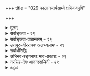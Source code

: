 +++
title = "029 कालानन्तर्यसाम्ये क्षणिकवपुषि"

+++
<details><summary>मूलम्</summary>

कालानन्तर्यसाम्ये क्षणिकवपुषि ते देशकालाद्युपाधौ सर्वे पूर्वे भवेयुस्तदुपरि भवतां कारणानि क्षणानाम् ।  
सन्तानैक्यव्यवस्था निजफलनियतिर्वासनानां च न स्यात् कार्पासे रक्ततादिक्रमविपरिणमत्संस्कृतद्रव्यतस्स्यात् ॥ २९ ॥
</details>

<details><summary>सर्वाङ्कषा - २९</summary>

क्षणिकवादेऽनुपपत्तिं प्रदर्शयति - कालेत्यादि ।  

> देश-कालाद्य्-उपाधौ  
ते क्षणिक-वपुषि सति,  
कालानन्तर्य-साम्ये सति  
सर्वे पूर्वे क्षणाः+++(→बौद्ध-परिभाषया क्षणिक-वस्तु-विशेषः)+++,  
तद्-उपरि भवतां क्षणानां कारणानि भवेयुः ।  
ततश् च, सन्तानैक्य-व्यवस्था,  
वासनानां निज-फल-नियतिश् च न स्यात् ।  
कार्पासे रक्तादि क्रम-विपरिणमत्-संस्कृत-द्रव्यतः स्यात् 

इत्य् अन्वयक्रमः ॥ 

[[1]]

बौद्धाः खलु चतुर्विधा इत्युक्तं (श्लो. 8 ) प्राक् ।  
तत्र वैभाषिकाः सौत्रान्तिकाश्च जगत्-सत्यता-वादिनः ।  
योगाचारास् तु विज्ञान-मात्र-सत्यता-वादिनः ।  माध्यमिकास् तु सर्व-मिथ्यात्व-वादिनः ।  
पूर्वे त्रयोऽपि स्वाभ्युपगतस्य वस्तुनः क्षणिकत्वं वदन्ति ।+++(4)+++  

विज्ञान-शब्द-वाच्यस्य धातुनोऽपि  
क्षणिकत्वं ते वदन्ति ।+++(5)+++  
एते 'अहम्' इति प्रतीति-विषयम् आत्मानं (जी.स. 2) नाङ्गीकुर्वन्ति ।  
अतस् ते 'नैरात्म्य-वादिनः' इति प्रसिद्धाः ।  
' अहम्' इति प्रतीतौ  
अखण्डः कश्चित् पदार्थो न विषयः,  
किन्तु सः सङ्घात-रूपः ।  
तत्र **विज्ञानाख्यः** स्वयं-प्रकाशः  
कश्चन धातु-विशेषोऽपि घटकः ।+++(4)+++  
संवृत्त्य्-आख्य-वस्तु-प्रभावात्  
स धातुः संघात-रूपताम् आपद्यते ।  
एतादृश-सङ्घात-रूपो ऽयम् अहम्-अर्थ एवात्मा ।  
अतश् चाहम्-अर्थः न वास्तविकः ।  
किन्तु प्रातीतिकः ।  
सोऽपि क्षणिकः ।+++(5)+++  


अत्रैवं दूषणम् उच्यते - वस्तु-स्थैर्य-वादिभिः नैय्यायिकादिभिः,  

> 'आत्मनः क्षणिकत्वे  
बाल्ये विलोकितस्य वस्तुनः  
वार्धक्ये स्मरणं न स्यात्,  
आत्मनः क्षणिकत्वेन  
द्रष्टुः आत्मनः वार्धक्ये नाशात्,  
अन्येन दर्शनम्  
अन्येन स्मरणं च  
कथं घटताम्' 

इति ।  
अस्योत्तरं तैर् एवम् अभिधीयते -  

> यद्यपि आत्मानः क्षणिकाः,  
अथापि,  
अनादिसिद्धा वासना, तत्-तत्-क्षण-परंपरा-रूपे आत्मन्य् अनुवर्तते;  
यथा कस्तूरिकायाः वस्त्राणाम् अधस्तात् स्थापने,  
कस्तूरिकायाः गन्धः उपर्य् उपरि वस्त्रेषु संक्रमते,  
तथा अनुभवजन्या वासना ऽपि  
क्षणिकात्म-परंपरायां संक्रममाणा  
कालान्तरे स्मृतिं जनयतीति ।  
अस्य ‘वासनासंक्रमः' इति संज्ञा । 

नैयायिक-संमत-भावनाख्य-संस्कारवत्  
तैर् इयं वासनेत्य् उच्यते ।  
वस्तुनः नाशेऽपि,  
तत्रोत्पन्ना वासना तु अनुवर्तत इत्यत्र दृष्टान्तं प्रदर्शयन्ति - 

> ' यस्मिन्नेव हि सन्ताने  
आहिता कर्मवासना ।  
फलं तत्रैव बध्नाति  
कार्पासे रक्तता यथा ॥' 

इति ।  
**सन्ताने** = क्षणिकविज्ञानपरंपरायाम् ॥ 

[[1]]

1.  

[[65]]

श्वेत-कार्पास-बीजे संस्कार-विशेषात् आधीय-मानः रक्तवर्णः,  
तद्-बीज-जन्ये कार्पासे अनुवर्तते  
इति प्रत्यक्ष-सिद्धम् ।  
तद्वद् एव,  
पुण्य-पापादि-कर्म-वासना वा,  
स्मृति-हेतु-वासना वा   
उत्तरत्राप्य् अनुवर्तते इति,  
पुण्य-पाप-फलानाम्, स्मरणस्य वा व्यवस्था भवतीति  
न काप्य् अनुपपत्तिर् इति वदन्ति ।  
तद् एतद् अत्र दूषयति । 

> वस्तूनां क्षणिकत्वेऽपि  
क्षणिक-वस्तु-परंपरायाः सत्त्वात्,  
वासनानुवृत्त्या स्मरणादि-व्यवस्था संगच्छत 

इति न युज्यते -  
परंपरायाः परस्परं भेदस्य दुर्-निरूपत्वात् ।  
क्षणिकवादे,  
प्रतिक्षणं वस्तुनः नाशेऽपि  
तेन क्षणेन तत्-तुल्य-वस्त्व्-अन्तर-जननात्,  
पूर्व-क्षण-वर्ति-वस्तुनः  
उत्तर-क्षण-वर्ति वस्तु प्रति कारणत्वस्य च सत्त्वात्, कार्य-कारण-परंपरायाः सत्त्वेन  
क्षणिक परंपराः परस्परं भिद्यन्त एव । अत एव वासना ऽपि  
तत्-तत्-परंपरायाम् अनुवर्तत  
इति व्यवस्थोपपत्तिर्  
इति न साधीयः ।  

कारणत्वं हि नियमेनाव्यवहित-पूर्व-क्षण-वृत्तित्वम् ।  
तत्रोत्तर-क्षणान् प्रति  
सर्वेषाम् अपि पूर्व-क्षणानां  
पूर्व-वर्तित्वं समानम् ।  
एवं च अस्यैव क्षणस्य  
एतत्-क्षणं प्रति पूर्व-वृत्तित्वम्,  
नान्यस्य इत्य्-अत्र  
नियामकाभावात्  
सर्वेऽपि पूर्वक्षणाः  
सर्वान् अप्य् उत्तरक्षणान् प्रति कारणानि स्युः,  
पूर्व-वृत्तित्वाविशेषात् ।  
न चैतद्-देशैतत्-काल-वर्तिनाम्  
एतद्-देशैतत्-काल-वर्तिनः क्षणा  
एव कारणानि भवन्ति, नान्यानि ।  

> भवन्-मते ऽपीदम् अनिवार्यम्।  
एक-कालावच्छेदेन,  
भिन्न-देशेषु जायमानानां पटानां  
कारण-भूतास् तन्तवः  
अविशेषेण सर्व-पटान् प्रत्यपि कारणानि भवेयुर्  

इत्य् आक्षेपे,  
देश-भेदेन कार्य-भेदस्य सत्त्वात्  
कारण-भेदः उपपादनीयः ।  
तद् अत्रापि समानम् इति वाच्यम्,  
क्षणिक-वादे ऽतिरिक्तस्य स्थिरस्य कालस्य, देशस्य वानङ्गीकारात्, व्यवस्थाया दुर्वचत्वात् ।  
तद् इदम् उक्तम्- '**ते देशकालाद्युपाधौ क्षणिकवपुषि**' इति । 

एवञ्च स्मरणादि-व्यवस्था तन्-मते दुरुपपादा ॥ 

> ननु दर्शनानुरोधेन खलु सर्वं वक्तव्यम् ।  
दृश्यते च कार्पास-बीजादौ आहितस्य संस्कारस्यानुवृत्तिः  
तद्-बीज-परंपरायाम् एव,  
न त्व् अन्यत्रेति व्यवस्था ।  
तद्वदेव सर्वेषामपि क्षणानां सूक्ष्मातिशयविशेषस्य परस्परविलक्षणस्याङ्गीकारात् अनुवृत्तिव्यवस्था सुवचैव

+इति चेत्, तत्राह - कार्पासेत्यादि । वस्तुस्थैर्यस्य, स्थिरस्य देशकालाद्युपाधेश्च सिद्धान्तेऽङ्गीकारात् व्यवस्था सुवचा, वस्तुभेदस्य उपपादनात् । कार्पासबीजानामपि परस्परभेदस्य परिणामभेदस्य च उपपादयितुं शक्यत्वात् न दोषः । क्षणिकवादे तु एतन्न संभवतीत्यनुपदमेवोपपादितम् ॥ 

किञ्च, वासनासंक्रमोऽपि तन्मते दुरुपपादः । वासनाया अपि क्षणिकत्वेन, आश्रयेण साकं नाशात्, कथमुत्तरत्र संक्रमः? तत्तुल्यवासनान्तरोत्पत्तिरेव संक्रम इति चेत्; क्षणिकविज्ञानसन्तत्या प्रत्यभिज्ञाया अनिर्वाहे, तन्निर्वाहकतया कल्पिताया वासनाया अपि क्षणिकत्वेन ' भक्षितेऽपि लशुने न शान्तो व्याधिः' इति न्यायावतारप्रसङ्गः । अतश्च स्मरणादिव्यवस्था तन्मते दुर्वचैवेति क्षणिकवादो न साधीयः ॥ २९ ॥
</details>


<details><summary>सर्वाङ्कषा-पाठान्तरम् - २९</summary>

क्षणिकवादेऽनुपपत्तिं प्रदर्शयति - कालेत्यादि । देशकालाद्युपाधौ ते क्षणिकवपुषि सति, कालानन्तर्यसाम्ये सति सर्वे पूर्वे क्षणाः, तदुपरि भवतां क्षणानां कारणानि भवेयुः । ततश्च, सन्तानैक्यव्यवस्था, वासनानां निजफलनियतिश्च न स्यात्‌ । कार्पासे रक्तादि क्रमविपरिणम- त्संस्कृतद्रव्यतः स्यात्‌ इत्यन्वयक्रमः ॥   
बौद्धाः खलु चतुर्विधा इत्युक्तं (श्लो.८) प्राक्‌ । तत्र वैभाषिकाः सौत्रान्तिकाश्च जगत्सत्यतावादिनः । योगाचारस्तु विज्ञानमात्रसत्यतावादिनः । माध्यमिकास्तु सर्वमिथ्यात्वदिनः । पूर्वे त्रयोऽपि स्वाभ्युपगतस्य वस्तुनः क्षणिकत्वं वदन्ति । विज्ञानशब्दवाच्यस्य धातुनोऽपि क्षणिकत्वं ते वदन्ति । एते 'अहम्‌' इति प्रतीतिविषयमात्मानं (जी.स.२) नाङ्गीकुर्वन्ति । अतस्ते 'नैरात्म्यवादिनः' इति प्रसिद्धाः । 'अहम्‌' इति प्रतीतौ अखण्डः कश्चित्पदार्थो न विषयः, किन्तु सः सङ्घातरूपः । तत्र विज्ञानाख्यः स्वयंप्रकाशः कश्चन धातुविशेषोऽपि घटकः । संवृत्त्याख्यवस्तुप्रभावात्‌ स धातुः संघातरूपतामापद्यते । एतादृशसङ्घातरूपोऽ- यमहमर्थ एवात्मा । अतश्चाहमर्थः न वास्तविकः । किन्तु प्रातीतिकः । सोऽपि क्षणिकः । अत्रैवं दूषणमुच्यते- वस्तुस्थैर्यवादिभिः नैय्यायिकादिभिः, 'आत्मनः क्षणिकत्वे बाल्ये विलोकितस्य वस्तुनः वार्धक्ये स्मरणं न स्यात्‌, 'आत्मनः क्षणिकत्वेन द्रष्टुः आत्मनः वार्धक्ये नाशात्‌, अन्येन दर्शनम्‌ अन्येन स्मरणं च कथं घटताम्‌ ' इति । अस्योत्तरं तैरेवमभिधीयते- यद्यपि आत्मानः क्षणिकाः । अथापि, अनादिसिद्धा वासना, तत्तत्क्षणपरंपरारूपे आत्मन्यनुवर्तते; यथा कस्तूरिकायाः वस्त्राणामधस्तात्‌ स्थापने, कस्तूरिकायाः गन्धः उपर्युपरि वस्त्रेषु संक्रमते, तथा अनुभवजन्या वासनापि क्षणिकात्मपरंपरायां संक्रममाणा कालान्तरे स्मृतिं जनयतीति । अस्य 'वासनासंक्रमः' इति संज्ञा । नैयायिकसंमतभावनाख्यसंस्कारवत्तैरियं वासनेत्युच्यते । वस्तुनः नाशेऽपि, तत्रोत्पतन्ना वासना तु अनुवर्तत इत्यत्र दष्टा प्रदर्शयन्ति - 'यसिमत्रेव हि सन्ताने आहिता कर्मवासना । फलं तत्रैव बध्नाति कार्पासे रक्तता यथा ॥' इति । सन्ताने = क्षणिकविज्ञानपरंपरायाम्‌ ॥   
श्वेतकार्पासबीजे संस्कारविशेषात्‌ आधीयमानः रक्तवर्णः, तद्बीजजन्ये कार्पासे अनुवर्तते इति प्रत्यक्षसिद्धम्‌ । तद्वदेव, पुण्यपापादिकर्मवासना वा, स्मृतिहेतुवासना वा उत्तरत्राप्यनुवर्तते इति, पुण्यपाप- फलानाम्‌, स्मरणस्य वा व्यवस्था भवतीति न काप्यनुपपत्तिरिति वदन्ति । तदेतदत्र दूषयति ॥   
वस्तूनां क्षणिकत्वेऽपि क्षणिकवस्तुपरंपरायाः सत्त्वात्‌, वासनानुवृत्त्या स्मरणादिव्यवस्था संगच्छत इति न युज्यते । परंपरायाः परस्परं भेदस्य दुर्निरूपत्वात्‌ । क्षणिकवादे, प्रतिक्षणं वस्तुनः नाशेऽपि तेन क्षणेन तत्तुल्यवस्त्वन्तरजननात्‌, पूर्वक्षणवर्तिवस्तुनः उत्तरक्षणवर्ति वस्तु प्रति कारणत्वस्य च सत्त्वात्‌, कार्यकारणपरंपरायाः सत्त्वेन क्षणिकपरंपराः परस्परं भिद्यन्त एव । अत एव वासनापि तत्तत्परंपरायामनुवर्तत इति व्यवस्थोपपत्तिरिति न साधीयः । कारणत्वं हि नियमेनाव्यवहितपूर्वक्षणवृत्तित्वम्‌ । तत्रोत्तरक्षणान्‌ प्रति सर्वेषामपि पूर्वक्षणानां पूर्ववर्तित्वं समानम्‌ । एवं च अस्यैव क्षणस्य एतत्क्षणं प्रति पूर्ववृत्तित्वम्‌, नान्यस्य इत्यत्र नियामकाभावात्‌ सर्वेऽपि पूर्वक्षणाः सर्वानप्युत्तरक्षणान्‌ प्रति कारणानि स्युः, पूर्ववृक्तित्वाविशेषात्‌ । न चैतद्देशैतत्कालवर्तिनाम् एतद्देशैतत्कालवर्तिनः क्षणा एव कारणानि भवन्ति, नान्यानि । भवन्मतेऽपीदमनिवार्यम्‌ । एककालावच्छेदेन, भिन्नदेशेषु जायमानानां पटानां कारणभूतास्तन्तवः अविशेषेण सर्वपटान्‌ प्रत्यपि कारणानि भवेयुरित्याक्षेपे, देशभेदेन कार्यभेदस्य सत्त्वात्‌ कारणभेदः उपपादनीयः । तदत्रापि समानमिति वाच्यम्‌, क्षणिकवादेऽतिरिक्तस्य स्थिरस्य कालस्य, देशस्य वानङ्गीकारात्‌, व्यवस्थाया दुर्वचत्वात्‌ । तदिदमुक्तम्‌- 'ते देशकालाद्युपाधौ क्षणिकवपुषि' इति । एवञ्च स्मरणादिव्यवस्था तन्मते दुरुपपादा ॥   
ननु दर्शनानुरोधेन खलु सर्वं वक्तव्यम्‌ । दृश्यते च कार्पासबीजादौ आहितस्य संस्कारस्यानुवृत्तिः तद्बीजपरंपरायामेव, न त्वन्यत्रेति व्यवस्था । तद्वदेव सर्वेषामपि क्षणानां सुक्ष्मातिशयविशेषस्य परस्पर- विलक्षणस्याङ्गीकारात्‌ अनुवृत्तिव्यवस्था सुवचैवेति चेत्‌, तत्राह – कार्पासेत्यादि । वस्तुस्थैर्यस्य, स्थिरस्य देशकालाद्युपाधेश्च सिद्धान्तेऽङ्गीकारात्‌ व्यवस्था सुवचा, वस्तुभेदस्य उपपादनात्‌ । कार्पासबीजानामपि परस्परभेदस्य परिणामभेदस्य च उपपादयितुं शक्यत्वात्‌ न दोषः । क्षणिकवादे तु एतन्न संभवतीत्यनुपद-मेवोपपादितम्‌॥   
किञ्च, वासनासंक्रमोऽपि तन्मते दुरुपपादः । वासनाया अपि क्षणिकत्वेन, आश्रयेण साकं नाशात्‌, कथमुत्तरत्र संक्रमः? तत्तुल्यवासनान्तरोत्पत्तिरेव संक्रम इति चेत्‌; क्षणिकविज्ञानसन्तत्या प्रत्यभिज्ञाया अनिर्वाहे, तन्निर्वाहकतया कल्पिताया वासनाया अपि क्षणिकत्वेन 'भक्षितेऽपि लशुने न शान्तो व्याधिः' इति न्यायावतारप्रसङ्गः । अतश्च स्मरणादिव्यवस्था तन्मते दुर्वचैवेति क्षणिकवादो न साधीयः ॥ २९ ॥
</details>


<details><summary>उत्तमूरु-वीरराघवः अलभ्यलाभः - २९</summary>

''उत्तरोत्पादे च पूर्वनिरोधात्' इति सूत्रे श्रीभाष्ये विस्तृतेऽर्थे किञ्चिदंशप्रपञ्चनं क्रियते कालेति । उत्तरक्षणस्य पूर्वक्षणः कारणमिति बौद्धमतं न सिद्ध्यति । कार्योत्पत्तिकाले कारणस्य  
नष्टात् । अथ पूर्ववर्तित्वमेव हि कारणत्वम्, तत् पश्चान्नाशेऽपि भवेदिति चेत् - एको घटक्षणः  
स्वोत्तरकालस्थगोमहिषाश्वकुड्यपाषाणादिसर्वक्षणकारणं स्यात् । देशः कालो दिक् जातिर्वा उपाधिः, तदुपाधिककार्ये तदुपाधिकपूर्वक्षणः कारणमिति चेत् - देशादौ क्षणिकवपुषिक्षणिकभूते, कार्यकारणयोरेकदेशस्थत्वैकजात्याश्रयत्वादेर्दुर्वचत्वात्, केवलोत्तरत्वमात्रं वक्तव्यमिति सर्वस्यैकः कारणं स्यात् । ननु तद्देशसन्तानस्थकार्यं प्रति तद्देशस्थः क्षणः कारणमिति चेत् - तत्राह सन्तानेति । संतानैक्यव्यवस्था न स्यादिति पृथक्, वासनाना निजफलनियतिश्च न स्यादिति विषयान्तरम् । एते एव देशक्षणा एतत्संतान इति नियम एव कथमित्यर्थः । तत्कार्यत्वात् तत्सन्तानतेति न भवति, कार्यत्वस्यैव सर्वत्रापादितत्वात् । एव सन्तानैक्यनिरासादेव तदुक्तः फलनियमोऽपि न स्यात् । कर्तुरनुभवितुर्देहस्य तदन्यस्याऽऽत्मनो वा क्षणिकत्वात् कथ कर्मफलनियतिः अनुभवजन्यस्मरणनियतिश्चैकत्रेति प्रश्ने तैः समाहितम्, यस्मिन् संताने कर्मवासना अनुभववासना चानुवर्तते, तत्र फलं स्मरणञ्च, नान्यत्रेति । तन्न, अयमेवैतत्संतान इत्यत्र नियामकाभावात् । देशैक्यादेरभावात् । संताने कार्योत्पत्तिरभ्युपेयेत्यत्र तदुक्तमुदाहरणं तु न  
साधकम्; कार्पासकुसुमरक्तरूपोत्पत्तिः कार्पासबीजानां रञ्जकद्रव्यरञ्जिततया तादृशावयवानां  
क्रमेण पुष्पाकारेऽनुवृत्त्या भवितुमर्हति । यद्वा, ''एतेन लाक्षारसावसेको व्याख्यातः” इति न्यायकुसुमाञ्जलिवाक्ये कार्पासरसरूपरञ्जकद्रव्यसंस्कृतदाडिमबीजावभवानुवृत्तिवशात् दाडिमे रक्तपुष्पोत्पत्तिरिति व्याख्यानात् ''कार्पासे रक्तता यथा'' इत्यस्य कार्पासरक्तता यथा दाडिमबीजरञ्जनेन दाडिमकुसुमरागहेतुरित्यर्थो भाव्यः ॥ तत्र सर्वत्र कार्यकारणभावस्य व्यवस्थितत्वात् अवयवानां स्थिरतयाऽनुवृत्तिसंभवाच्चोपपत्ति । अत्र तु कार्यकारणभावव्यवस्थाविरहात् वासनानामप्यस्थिरत्वेन क्षणिकत्वेनानुवृत्तेर्दुवचत्वाच्च वैषम्यमिति श्लोकार्थः ।  
अतीन्द्रियस्य तु तस्येति । तत्र तत्र तदिष्टस्य कुर्वद्रुपत्वरूपधर्मस्येत्यर्थः । वह्निधूमत्वेति । वह्नित्वावच्छिन्नं धूमत्वावच्छिन्नं प्रति कारणमिति सामान्यकार्यकारणभावो हि न तदिप्टः क्वचित् वह्नौ सत्यपि धूमाभावात् । कारणक्षण इत्यस्य आरभत इत्यत्रान्वयः । यद्देशादिक्षणवर्ती तत्कार्यदेशेत्यन्वयः । तदेतत्सन्ततिव्यवस्थापकाभावादिति । त्वन्मते तद्घटसंततिरियम्, तदधिकरणैतद्देशसंततिरियम्, एतत्कर्माधारसंततिरियम्, एतदनुभवाधारसंततिरियम्, एतत्कार्पासबीजसंततिरियमिति दृष्टान्तदार्ष्टान्तिकादिसर्वसंततिव्यवस्थापकाभावादित्यर्थः ॥ २९ ॥
</details>

<details><summary>सर्वार्थसिद्धिः</summary>

प्रतिकृलतर्कप्रतिहतिमप्याह- कालानन्तर्येति ॥ आदिशब्देन दिक्संग्रहः । अयमर्थः- सर्वं क्षणिकमिति वदतस्ते कस्यचित्किञ्चित्प्रति कार्यत्वं किमनन्तरकालभावित्वमात्रान् ? उत तद्विशेषात् ? आद्ये त्रैलोक्योदरवर्तिनः पूर्वक्षणा-  
स्सर्वे तदनन्तरभाविनां सर्वेषां क्षणानां कारणानि स्युः । द्वितीयेऽप्यसौ विशेषः किं देशाद्युपाधिनिरपेक्षः ? तत्सापेक्षो  
वा ? नाद्यः, अतीन्द्रियस्य तु तस्यादर्शनात्, दृश्यस्य तु वह्निधूमत्वादेरतिप्रसङ्गित्वात् । न द्वितीयः, यस्मिन्देशादौ  
यद्वर्तते तस्मिन् जायमानस्य तत्कारागमिति नियमो न संभवति । कार्यक्षणस्य कारणदेशादिवर्तित्वे कारणदेशादेः क्षण-  
द्वयापत्तेः ; तथा चानन्तरक्षणयोगेऽपि को बोधः ? अतः स्थिरदेशादिकमनभ्युपगच्छतस्तत्प्रयुक्तनियमायोगात् अति-  
प्रसङ्गस्तदवस्थ एव । ननु यद्देशादिक्षागवर्ती कारणक्षागः तत्कार्यदेशादिक्षणे स्वकार्यमारभत इति नियम इति चेन्न ;  
देशादिक्षणद्वयेऽपि कार्यकारणव्यवस्थाया दुः[स्थ]साधत्वात् । तदेतदभिप्रेत्याह- सन्तानैक्यव्यवस्था न स्यादिति ।  
यदप्याहुः- 

> "यस्मिन्नेव हि सन्तान  
आहिता कर्मवासना ।  
फलं तत्रैव बध्नाति  
कार्पासे रक्तता यथा" ॥ 

इति ।  
कर्मवासनेत्यनुभववासनाया उपलक्षणम् । तदपि दूषयति- निजफलनियतिर्वासनानां च न स्यादिति । सन्तानैक्ये  
सिद्धे हि यस्मिन् तस्मिन्निति निर्देशः स्यादिति भावः । दृष्टान्तस्तर्हि कथमित्यत्राह- कार्पास इति । 

रञ्जक-द्रव्य-विशेष-संस्कृत-बीजावयवानुवृत्त्या  
कार्य-स्रोतो-विशेष-नियमे यथा दर्शनं  
तत्र तादृश-फल-सिद्धिर् युक्ता ।  
त्वन्मते तु तदेतत् संततिव्यवस्थापकाभावात्,  
तत्रैव फलं बध्नातीति दुश्शको नियम इति भावः ॥ २९ ॥
</details>


<details><summary>अभिनव-रङ्गनाथः भाव-प्रकाशः - २९</summary>

क्षणिकत्वसाधने सत्त्वहेतोरेकस्य ज्ञानश्रियाऽभिधानेऽपि तदविशेषेणान्यस्यापि हेतोस्तन्मते क्षणिकत्वसाधकत्वं संभवतीति स्वस्य बौद्धमतप्रावीण्यं दर्शयन्नवतारयति \*क्षणभङ्गसाधनान्तरमित्यादिना \*मेयत्वादिति - मेयत्वमविसंवादिज्ञानविषयत्वं । लाघवादाह \*भासमानत्वादिति - विषयत्वादित्यर्थः । ज्ञानविषयत्वं ज्ञानजनकत्वमिति वैभाषिकसिद्धान्तेन अक्षणिकत्वे जनकताऽनुपपत्त्या सत्त्वहेतुवदस्यपि क्षणिकत्वसाधकता संभवतीति भावः ।  
\*स्वरूपेणेति - उदयानन्तरस्थायिस्वरूपेणेत्यर्थः । \*कुत्रापि न भवेदिति - अयं च दोषः ;  
उदयानन्तरस्थायि स्वरूपं यच्च वस्तुनः ।  
तदुच्यते क्षणस्सोऽस्ति यस्य तत् क्षणिकं मतम् ॥ ३८८ ॥  
इति शान्तरक्षितपरिष्करणेऽपि बोध्यः । क्षणिकत्वानुमितेः शुद्धस्वरूपावगाहित्वे साध्यस्य पक्षादविशिष्टतया साधनप्रयासवैफल्यं । उदयानन्तरस्थायित्वविशेषिततदवगाहित्वे अतद्रूपपरावृत्तस्वरूपावगाहिविकल्पस्येव असदर्थावगाहित्वेन भ्रान्तत्वमिति स्फुटम् । तत्र पञ्चिकायां उत्पादानन्तरविनाशिस्वभावो वस्तुनः क्षण उच्यते; स यत्रास्ति स क्षणिक इति कमलशीलोक्तिरापातरमणीया । तथाहि - उत्पादकाले विनाशस्य विनाशकाले उत्पादस्याननुभवेन करणाकरणे इव परस्परविरुद्धावुत्पादविनाशौ कथमेकत्र समाविशतः? कालभेदेन विरोधपरिहारस्य क्षणिकवाद्यसंमतत्वात् । किंच विनाशस्वभावः धर्मिणमभिसंबध्नाति न वा? आद्ये धर्मिण उदयानन्तरस्थायित्वं कथं? द्वितीये तमनभिसंबध्नन् तत्स्वभावः कथं भवेत्? अपि च -  
ननु नैव विनाशोऽयं सत्ताकालेऽस्ति वस्तुनः ।  
न पूर्वं न चिरात् पश्चात् वस्तुनोऽनन्तरं त्वसौ ॥ ३६७ ॥  
एवं च हेतुमानेव युक्तो नियतकालतः ।  
इत्यविद्धकर्णोक्तदूषणपरिहाराय शान्तरक्षितेन द्विविधस्यापि विनाशस्य वस्त्वनन्तरभावित्वनिरासेन तत्र त्वयाऽपि तथैवाङ्गीकारेण अत्र तद्विरोधेन विनाशस्वभावस्य वस्तुभूतोत्पादानन्तरभावित्वाभिधाने अविद्धकर्णोक्तं दूषणं भवतैव स्थापितं स्यात् इति । मूढानां संतानावगाहिनी कालतारतम्यधीरुपपद्यते इति शङ्कायामाह - \*सर्वस्येत्यादि ॥  
कर्तृत्वादिव्यवस्था तु सन्तानैक्यव्यवस्थया ।  
कल्पनारोपितैवेष्टा नाङ्गं सा तत्वसंस्थितेः ॥ ५०४ ॥  
इति शान्तरक्षितः । 'प्रचुरतराज्ञानतिमिरसङ्धातोपहतज्ञानालोको लोकः आत्मनि तत्त्वान्यत्वासत्त्वादिविचारमवधूय विशिष्टहेतुफलभावनियतरूपाणां संस्काराणां प्रबन्धमेकत्वेनाध्यवसाय स एवाहं करोमीति व्यवहरति मुक्तये च प्रवर्तते । तदभिमानानुरोधेन च भगवन्तस्तथागताः समुच्छेददृष्टिप्रपाततो विनेयजनरिरक्षिषया सन्तानैकतां दर्शयन्तः कर्तृत्वादि व्यवस्थापयन्ति । तथाविधाया एव व्यवस्थातो वस्तुसिद्धिरिति चेदाह - नाङ्गं सेत्यादि । न हि तत्वपरीक्षापराङ्मुखमतीनां संवृतिपतितानां बालजनानामभिनिवेशवशेन शक्यं तत्वं व्यवस्थापयितुम्! तदभिनिवेशस्य नैरात्म्यक्षणभङ्गविहितप्रमाणबाधितत्वात्, इति कमलशीलः । तत्र विनेयजनाशयानुसारेण अतत्वोपदेशः वञ्चनामात्रमिति भावेन तद्दूषयति \*न च त्वमपीति । अपिर्विरोधे । भवन्मतरीत्या अज्ञत्वे निरन्वयविनाशस्य ज्ञानित्वे सन्तानसमृद्ध्यर्थत्वस्य च बोधो न सम्भवति -  
'अहनिसत्वदृष्टीनां क्षणभेदविकल्पना ।  
सन्तानैक्याभिमानेन न कथञ्चित्प्रवर्तते ॥ ५४१ ॥  
अभिसंबुद्धतत्वास्तु प्रतिक्षणविनाशिनाम् ।  
हेतूनां नियमं बुद्ध्वा प्रारभन्ते शुभाः क्रियाः ॥ ५४२ ॥  
ये तावत् अप्रहीणसहजेतरसत्कार्यदर्शनादयस्तेषामयं क्षणभेदविकल्पो नास्त्येव । तथाहि - ते सन्ततिमेकत्वेनाध्यवसाय सुखिता वयं भविष्याम इत्याहितपरितोषाः कर्मसु प्रवर्तन्ते । येऽपि पृथग्जनकल्याणा एवं युक्त्यागमाभ्यां यथावत् क्षणिकात्मतयोरवबोधादभिसम्बुद्धतत्वास्तेऽप्येवं प्रतीत्यसमुत्पादधर्मतां प्रतिपद्यन्ते । करुणादिपूर्वकेभ्यो दानादिभ्यः स्वपरहितोदयशालिनः संस्काराः क्षणिका एवापरापरे परम्परया समुत्पद्यन्ते । न तु हिंसादिभ्य इत्यतस्ते हेतुफलप्रतिनियममवधार्य शुभादिक्रियासु प्रवर्तन्ते । यथोक्तं -  
यावच्चात्मनि न प्रेम्णो हानिस्स (सपदि नश्यति)परि तस्यति ।  
तावद्दुःखितमारोप्य न च स्वस्थोऽवतिष्ठते ।  
मिथ्याध्यारोपहानार्थं यत्नोऽसत्यपि भोक्तरि ॥  
इति' इति तत्वसंग्रहपञ्चिकोक्तिरपि अत्रैव पूर्वं 'सर्वे पूर्वे भवेयुस्तदुपरिभवतां कारणानि क्षणानां' इत्यादिविवरणे दूषितप्रायेति भावः ॥  
\*निरर्थकमिति - एतच्च जीवसरे विवेचयिष्यते ।  
\*भवत्सिद्धान्त इति - जिज्ञासाधिकरणभाष्ये 'यच्चान्यथात्वमिति' - यद्वस्तु प्रतिक्षणमन्यथात्वं याति तदुत्तरोत्तरावस्थाप्राप्त्या पूर्वपूर्वावस्थां जहातीत्याद्युक्तेरिति भावः । न हि वस्तुस्वभावानुविधायिन्यो वाचः । किं तर्हि? वक्तुरिच्छामनुविदधति । अत उत्पादानन्तरस्थायिस्वरूपं क्षणशब्दार्थ इत्यादिः बौद्धानां परिभाषा अप्रामाणिकी । अनुभवविरोधेन सर्वजनासंमतत्वात् । अत एव 'तास्तु त्रिंशत् क्षणः' इत्यादिकोशेषु क्षणशब्दस्य कालविशेषवाचित्वाभिधानं संगच्छते । अतः क्षणिकशब्दो न बौद्धमतैकतान इत्यभिप्रेत्याह - \*आशुतरविनाशित्वमात्रेणेति । एतेन विरोधवरूथिन्यां उमामहेश्वरेण उदाहृतभाष्यस्य क्षणिकत्वनिरसनपरभाष्यस्य च परस्परविरोधो दुष्परिहर इति कथनमज्ञानविलसितमिति सूचितं । साङ्ख्यमते प्रसवधर्मि इति (११) कारिकाविवरणसाङ्ख्यतत्वविभाकरे वंशीधरेण 'न चैवं धर्मिणः क्षणिकत्वापत्तिः; अभिव्यक्तितिरोभावावस्थाविशेषस्यैव क्षणिकत्वाङ्गीकारात्' इत्युक्तं समाधानं तु पूर्वं (५) 'प्रतिक्षणं परिणामिनो हि सर्व एव भावाः ऋते चितिशक्तेः' इति तत्वकौमुदीविवरणे 'प्रतिक्षणमिति - धर्मधर्म्यभेदे धर्माणां कालभेदेन व्यावृत्तिदर्शनाद्धर्मिणोऽपि प्रतिक्षणं भेद आवश्यक इति भावः' इति स्ववचनेनैव निरस्तमिति बोध्यम् ॥ २९ ॥

क्षणभङ्गपक्षे कुमारिलोक्तदूषणान्युद्धर्तुकामेन शान्तरक्षितेन तत्वसंग्रहे इत्थमुक्तम् -  
यथा हि नियता शक्तिः बीजादेरङ्कुरादिषु ।  
अन्वय्यात्मवियोगेऽपि तथैवाध्यात्मिके स्थितिः ॥ ५०२  
पारम्पर्येण साक्षाद्वा क्वचित्किञ्चिद्धि शक्तिमत् ।  
ततः कर्मफलादीनां संबन्ध उपपद्यते ॥ ५०३  
नियमादात्महेतूत्थात् प्रथमक्षणभाविनः ।  
यद्यतोऽनन्तरं जात द्वितीयक्षणसन्निधिः ॥ ५१८  
तत्तज्जनयतीत्याहुरव्यापारेऽपि वस्तुनि ।  
विवक्षामात्रसंभूतसंकेतानुविधायिनः ॥ ५१९  
अन्यानन्तरभावेऽपि किञ्चिदेव च कारणम् ।  
तथैव नियमादिष्टं तुल्यं चैतत् स्थिरेष्वपि ॥ ५३१  

इति । 

तद्दूषयन् मूलाथमाह - \*अयमर्थ इत्यादिना ।  
\*अतीन्द्रियस्य त्विति - एतेन शक्त्यभिधानमप्यकिञ्चित्करमिति व्यञ्जितम् । \*सन्ततिव्यवस्थापकाभावादिति । क्षणिकत्वपक्षे कार्यक्षणपूर्वक्षणानां सर्वेषामन्वयव्यतिरेकयोरविशेषेण सिद्धान्तिवदुपादानोपादेययोरभेदानङ्गीकारेण स्वोपादानबलव्यवस्थानिर्णयासंभवेन -  
स्वोपादानबलोद्भूताः कलापोत्पादकाः पृथक् ।  
इति शान्तरक्षितोक्तिरनुचिता । एतेन -  
सहकारिकृतश्चैवं यदा नातिशयः क्वचित् ।  
सर्वदा निर्विशेषैव तदा सन्ततिरिष्यते ॥ ४३२  
इति भदन्तयोगसेनोक्तदूषणमपरिहार्यम् । सन्ततिदूषणविस्तरस्तु श्लोकवार्तिकादौ बोध्य इति भावः ॥ २९ ॥
</details>


<details><summary>नरसिंह-देवः आनन्ददायिनी - २९</summary>

पूर्वशेषत्वान्न पृथक्संगतिरित्यभिप्रायेणाह - प्रतिकूलेति । ननु क्षणिकत्वपक्षेऽपि वीचीतरङ्गन्यायेन शब्दसंतानानामिव व्यवस्थापककार्यकारणभावस्स्यात् इत्यत आह - अयमर्थ इति । देशाद्युपाधिनिरपेक्षः - तदघटितः कारणकार्यधर्म इत्यर्थः । तत्सापेक्षः - एकदेश एव पूर्वापरकालवर्तित्व(त्वादि)रूपः । तस्येति - विशेषस्य कार्यकारणयोरदर्शनादित्यर्थः । अतिप्रसङ्गित्वादिति - तेन रूपेण पूर्वक्षणापेक्षया पूर्वापरभावित्वादित्यर्थः । तदिति - तद्देशे तत्पूर्ववर्तीत्यर्थः । क्षणद्वयापत्तेः - कार्यकारणद्वयाधिकरणक्षणद्वयकालवर्तित्वापत्तेरित्यर्थः । तथाचेति -  
एतावन्तं स्थितं कालं कः पश्चान्नाशयिष्यति ।  
इति न्यायादिति भावः । ननु कार्यकारणयोरेकदेशवर्तित्वं मास्तु; अपि तु एकदेशसन्तानवर्तित्वं; तथा च नातिप्रसङ्ग इति शङ्कते - नन्विति । देशादीति - तथा च पूर्वदेशलक्षणस्य (स्व) पश्चाद्भाविसर्वदेशक्षणसन्तानजनकत्वात् सर्वे सर्व(स्यापि)स्य सन्ताना इति पूर्वव(र्वैत)देतद्देशसन्तांनैक्यनियमो नास्तीति भावः । ननु क्षणिकत्वपक्षे पाकेषुविक्षेपादौ वासनाश्रयस्य नाशादुत्तरो(नाशात्तदु)त्तरक्षणेषु विकॢत्तिदेशान्तरगमनहतुक्रिया न स्यादित्याशङ्क्य सन्तानैक्यान्न दोष इति सिद्धान्तदीपिकोक्तमनुवदति - यदप्याहुरिति । कर्मवासना - वेगादिसंस्कारः । यदा पाकादिक्रियाशक्तिः तत्रैव तण्डुलादिसन्ताने विकॢत्त्यादिक्रियां जनयतीत्यर्थः । रञ्जकद्रव्येति -स्थिरवादे कार्पाससन्तानव्यवस्थासम्भवाद्युज्यते; क्षणिकवादे तन्नियमो न स्यादिति दृष्टान्तासिद्धिश्चेति भावः ॥ २९ ॥
</details>


<details><summary>ಕನ್ನಡ</summary>

[[40]] 

ई क्षणिकवाद तर्कविरुद्धवादद्दॆन्दू निरूपिसुत्तारॆ-  

> ते देश काला द्युपाद् क्षणिकवपुषि(सति) 
> कालानन्तर्यसाम्य सर्वे पूर्वे  
तद्-उपरि-भवतां क्षणानां कारणानि भवेयुः 

निनगॆ देश-रूप उपाधिये आगलि  
कालरूप उपाधिये आगलि  
ऎल्लवू क्षणिकवे आगिरुवाग  
ऒन्दु क्षणद समनन्तर-क्षणदल्लि हुट्टुवुद् ऎम्ब अंश  
अदर् अनन्तरद क्षणगळ् ऎल्लक्कू  
समानवाग् इरुवाग  
मॊदलिद्द ऎल्ला पूर्व क्षणगळू  
अदक्क् अनन्तर बरुव ऎल्ला उत्तर क्षणगळिगू कारणगळ् आगबेकागुत्तदॆ,  
इदरिन्द, 

> सन्तानैक्यव्यवस्था वासनानां निजफलनियतिश्च न स्यात्,  
> कार्पासॆ रक्ततादि क्रमविपरिणमत्संस्कृत द्रव्यतः स्यात्‌ 

इदु ऒन्दु क्षणिक-परम्परॆ,  
अदु ऒन्दु क्षणिक-परम्परॆ ऎम्ब व्यवस्थॆयू,  
कर्म-वासनॆगळु तम्म तम्म कार्यगळन्नु तम्म तम्म परम्परॆयल्ले हुट्टिसुत्तवॆ ऎम्ब व्यवस्थॆयू आगलारदु.  

हत्तियल्लि कॆम्पु बरुवुदु मुन्तादवु  
क्रमवागि परिणामवन्नु हॊन्दुत्तिरुव  
कॆम्पुबण्णद संस्कारवन्न् उळ्ळ बीजद सूक्ष्मावयवगळिन्दले आगुवुदु. 

बौद्ध मतदल्लि घटपटादि सकलवस्तुगळू प्रतिक्षणवू नशिसि हुट्टु तिरुत्तवॆ. हिन्दिनदु नशिसि मत्तॊन्दु हुट्टुवुदक्कॆ हिन्दिन क्षणवे कारण. ऎल्लवू क्षणिकवागिरुवुदरिन्दलू अतिरिक्तवाद कालादिगळन्नु ऒप्पदिरुवुद रिन्दलू घटादिगळन्ने क्षणवॆन्दु व्यवहरिसुवुदु अवर रूढि. ई नाश, हुट्टु अतिसूक्ष्मवागिरुवुदरिन्द प्रत्यक्षक्कॆ गोचरवल्ल. निन्नॆ नोडिद घट, ई दिन नोडुव घट बेरॆ बेरॆयादरू आ घटद परम्परॆ ऒन्दे आगिरुत्तदॆ. आया घटादिगळिन्दले मुन्दिन घटादिगळु हुट्टुवुद रिन्द ई परम्परॆगळु भिन्न भिन्नवागुत्तवॆ. इदे न्यायदिन्द जीवात्म स्थान दल्लिरुव विज्ञान क्षणगळिगू बेरॆ बेरॆ परम्परॆगळिरुवुदरिन्द हिन्दॆ ऒब्बनु नोडिद अनुभववासनादिगळू सह अदे परम्परॆयल्लिरुव विज्ञानात्म नल्ले स्मरणादिगळन्नु हुट्टिसुत्तवॆ. कर्मवासनॆगळिगू इदे न्याय अन्वयिसुत्तदॆ. 

बौद्धरु नैराष्ट्रवादिगळु. अन्दरॆ अवरु, आस्तिकरु ऒप्पुव आत्मनन्नु ऒप्पुवुदिल्ल. विज्ञान ऎम्ब ऒन्दु धातुवन्नु मात्र अवरु ऒप्पि इदर आधारदिन्दले 'नानु' ऎम्ब व्यवहारवन्नु समर्थिसुत्तारॆ. इवरिगॆ “नानु' ऎम्ब वस्तु मिश्रणरूपवादद्दे हॊरतु अदु ऒन्दु अखण्ड वस्तुवल्ल. आद्दरिन्द इवरु नैराष्ट्र वादिगळु. ई विज्ञान धातुवू प्रवाहरूपदल्लि नित्यवेयादरू स्वरूपदल्लि क्षणिकवे आगुत्तदॆ. प्रतिक्षणवू हॊस हॊसदाद विज्ञानवन्नु हुट्टुत्तिरुत्तदॆ. हिन्दिनदु नशिसि प्रतिक्षणवू ई विज्ञान भिन्नवादरॆ बॆळगॆ इद्द विज्ञान सञ्जॆ इरुवु दिल्लवाद्दरिन्द बॆळगॆ नोडिद्दन्नु सञ्जॆ स्मरिसिकॊळ्ळुवुदु हेगॆ साध्य ? 

श्लोक 29 ] 



41 

ऎन्दरॆ बॆळगॆ आद अनुभवदिन्द आ विज्ञान धातुविनल्लि ऒन्दु संस्कार हुट्टुत्तदॆ. इदन्नु अवरु 'वासनॆ' ऎन्नुत्तारॆ. सॆण्टिन सुवासनॆ बट्टॆय मडिकॆगळल्लि हरडुवन्तॆ मॊदलनॆय विज्ञानक्षण तन्नल्लिद्द आ वासनॆयन्नु तानु हुट्टिसुव ऎरडनॆय विज्ञानक्षणदल्लि अण्टिसुत्तदॆ. इदन्नु 'वासना सङ्क्रम' ऎन्नुत्तारॆ. इदरिन्दले सञ्जॆ आ वस्तुवन्नु नावु स्मरिसिकॊळ्ळु तेवॆ. इदे न्यायदिन्दले जन्म जन्मान्तर वासनॆगळू आया विज्ञान क्षण परम्परॆगळल्लि अनुवृत्तियागुत्तिरुवुदरिन्द पुण्यपापफल व्यवस्थॆय नडॆयुत्तदॆ. इदु बौद्धर वाद. 

इदु सरियल्ल. ई विज्ञानपरम्परॆगळु व्यवस्थितवादरॆ मात्र वासना सङ्क्रमादिगळू व्यवस्थितवागलु साध्य. ई व्यवस्थॆ सिद्धिसबेकादरॆ विज्ञान परम्परॆयल्लि कार्यकारणभावव्यवस्थॆयागबेकु. कार्यक्कॆ अव्यवहित पूर्वकालदल्लिरुवुदे कारणवागुत्तदॆ. प्रकृतदल्लि 'मुन्दिन क्षणक्कॆ पूर्वक्षण कारण' ऎन्नुवाग ऎल्ला पूर्वक्षणक्कू अनन्तर ऎल्ला उत्तर क्षणगळू इरुवुदरिन्द ऎल्लक्कू ऎल्लवू कारणवाग बेकागुत्तदॆ. इदरिन्द ऎल्ला वासनॆगळू ऎल्ल विज्ञानदल्लि सङ्क्रमिसबेकागुत्तदॆ. हीगॆ सङ्क्रमिसिदरॆ स्मरण व्यवस्थॆयन्नू पुण्यपापफल व्यवस्थॆयन्नु समर्थिसलु साध्यविल्ल. 

इदरन्तॆ, विज्ञान नाशवादरू 'वासना' मात्र अनुवृत्तियागलू साध्यविल्ल. आधारवाद विज्ञानवे नशिसिद मेलॆ वासनॆयू उळियलु साध्यविल्ल. सॆण्टिन वासनॆ बट्टॆय मडिकॆगळल्लि हरडुवागलू सॆण्टिन अवयवगळू सेरिये हरडुवुदे हॊरतु केवल सुवासनॆ मात्र हरडुवुदिल्ल. 

बिळिय हत्तिय बीजदल्लि रञ्जकद्रव्यदिन्द संस्कार माडि बित्तिसिदाग आ गिडद हूविनल्लि कॆम्पु बण्ण बरुत्तदॆ. बीजनाशवादरू आदरल्लिद्द कॆम्पु बण्ण गिडदल्लि अनुवृत्तियागुवन्तॆ एकॆ आगबारदॆम्बुदू सरियल्ल. बीजवे गिडवागि बॆळॆयुवाग बीजद सूक्ष्म अवयवगळु गिडदल्लि सेरुत्तवॆ. इदरिन्द हत्तियल्लि कॆम्पु बण्ण बरुत्तदॆ. द्रव्यवन्नु बिट्टु अदर गुण बेरॆ यागलु ऎन्दू साध्यविल्ल. आद्दरिन्द विज्ञान नाशवादरू अदर 'वासना' मात्र मुन्दुवरियुवन्तॆये इल्ल. हीगॆ क्षणिकवाददल्लि हिन्दॆ नोडि इन्नु आनन्तर कालदल्लि स्मरिसिकॊळ्ळुवुदु साध्यविल्लवागुवुदरिन्दलू पुण्य पापफल व्यवस्थॆ कॆदुवुदरिन्दलू क्षणिकवाद ऒप्पतक्कद्दल्ल ॥ २९ ॥ 

</details>
